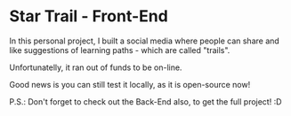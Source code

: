 # Star Trail - Front-End

In this personal project, I built a social media where people can share and like suggestions of learning paths - which are called "trails".

Unfortunatelly, it ran out of funds to be on-line.

Good news is you can still test it locally, as it is open-source now!

P.S.: Don't forget to check out the Back-End also, to get the full project! :D
